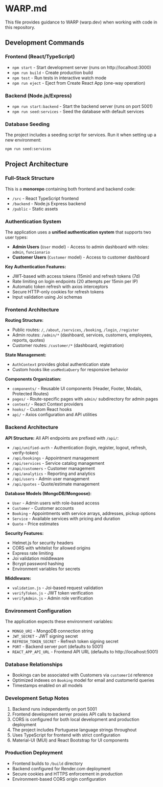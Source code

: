 # WARP.md

This file provides guidance to WARP (warp.dev) when working with code in this repository.

## Development Commands

### Frontend (React/TypeScript)
- `npm start` - Start development server (runs on http://localhost:3000)
- `npm run build` - Create production build
- `npm test` - Run tests in interactive watch mode
- `npm run eject` - Eject from Create React App (one-way operation)

### Backend (Node.js/Express)
- `npm run start:backend` - Start the backend server (runs on port 5001)
- `npm run seed:services` - Seed the database with default services

### Database Seeding
The project includes a seeding script for services. Run it when setting up a new environment:
```bash
npm run seed:services
```

## Project Architecture

### Full-Stack Structure
This is a **monorepo** containing both frontend and backend code:
- `/src` - React TypeScript frontend
- `/backend` - Node.js Express backend
- `/public` - Static assets

### Authentication System
The application uses a **unified authentication system** that supports two user types:
- **Admin Users** (`User` model) - Access to admin dashboard with roles: `admin`, `funcionario`
- **Customer Users** (`Customer` model) - Access to customer dashboard

**Key Authentication Features:**
- JWT-based with access tokens (15min) and refresh tokens (7d)
- Rate limiting on login endpoints (20 attempts per 15min per IP)
- Automatic token refresh with axios interceptors
- Secure HTTP-only cookies for refresh tokens
- Input validation using Joi schemas

### Frontend Architecture

**Routing Structure:**
- Public routes: `/`, `/about`, `/services`, `/booking`, `/login`, `/register`
- Admin routes: `/admin/*` (dashboard, services, customers, employees, reports, quotes)
- Customer routes: `/customer/*` (dashboard, registration)

**State Management:**
- `AuthContext` provides global authentication state
- Custom hooks like `useMediaQuery` for responsive behavior

**Components Organization:**
- `components/` - Reusable UI components (Header, Footer, Modals, Protected Routes)
- `pages/` - Route-specific pages with `admin/` subdirectory for admin pages
- `context/` - React Context providers
- `hooks/` - Custom React hooks
- `api/` - Axios configuration and API utilities

### Backend Architecture

**API Structure:**
All API endpoints are prefixed with `/api/`:
- `/api/unified-auth` - Authentication (login, register, logout, refresh, verify-token)
- `/api/bookings` - Appointment management
- `/api/services` - Service catalog management
- `/api/customers` - Customer management
- `/api/analytics` - Reporting and analytics
- `/api/users` - Admin user management
- `/api/quotes` - Quote/estimate management

**Database Models (MongoDB/Mongoose):**
- `User` - Admin users with role-based access
- `Customer` - Customer accounts
- `Booking` - Appointments with service arrays, addresses, pickup options
- `Service` - Available services with pricing and duration
- `Quote` - Price estimates

**Security Features:**
- Helmet.js for security headers
- CORS with whitelist for allowed origins
- Express rate limiting
- Joi validation middleware
- Bcrypt password hashing
- Environment variables for secrets

**Middleware:**
- `validation.js` - Joi-based request validation
- `verifyToken.js` - JWT token verification
- `verifyAdmin.js` - Admin role verification

### Environment Configuration
The application expects these environment variables:
- `MONGO_URI` - MongoDB connection string
- `JWT_SECRET` - JWT signing secret
- `REFRESH_TOKEN_SECRET` - Refresh token signing secret
- `PORT` - Backend server port (defaults to 5001)
- `REACT_APP_API_URL` - Frontend API URL (defaults to http://localhost:5001)

### Database Relationships
- Bookings can be associated with Customers via `customerId` reference
- Optimized indexes on `Booking` model for email and customerId queries
- Timestamps enabled on all models

### Development Setup Notes
1. Backend runs independently on port 5001
2. Frontend development server proxies API calls to backend
3. CORS is configured for both local development and production deployment
4. The project includes Portuguese language strings throughout
5. Uses TypeScript for frontend with strict configuration
6. Material-UI (MUI) and React Bootstrap for UI components

### Production Deployment
- Frontend builds to `/build` directory
- Backend configured for Render.com deployment
- Secure cookies and HTTPS enforcement in production
- Environment-based CORS origin configuration